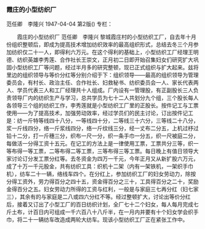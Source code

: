 ### 霞庄的小型纺织厂
范任卿　李隆兴
1947-04-04
第2版()
专栏：

　　霞庄的小型纺织厂
    范任卿　李隆兴
    黎城霞庄村的小型纺织工厂，自去年十月份组织整顿后，即成为提高技术增加纺织效率的最高组织形式，总结去冬三个月参加纺织仅二十一人，即得利六万元。在这个得利的基础上，小型纺织工厂经理王明德、纺织英雄李秀莲、合作社长王崇文，正月初二日即开始召集妇女们研究扩大巩固小型纺织工厂等问题，经过半月多的研究整顿，现已正式组织与扩大起来。兹将里边的组织领导与等价分红等分别介绍于下：组织领导——最高的组织领导为管理委员会，有村长、政治主任、合作社长、妇救秘书、纺织委员会一人、家长代表两人、学员代表三人和工厂经理共十人组成。厂内设有一管理股，有正副股长三人负责领导厂内的纺织生产与学习，总共学员为七十二人共划分九个组，三个股长每人各领导三个组的纺织工作，李秀莲就是小型纺织工厂里的正股长。按件记工与工票使用——为了提高技术，加强劳动效率，经过学员们的民主讨论，订出按件记工是：纺一斤特等线四十八分，一等线四十分，二等线三十六分，三等线二十八分，浆一斤线四分，络一斤浆线四分，络一斤纹线三分，经一丈布二分五，上机过杼过铅十二分，打一斤穗三分，织布一尺一分，织一条手巾一分五，织一尺被庭二分，每做活一分得工资十五元。在记工的方法上是一律使用工票，工票共分三等，织一等布得一等工票，二等布得二等工票，三等布得三等工票。每日晚上有值日领导大家讨论订分发工票分红等。去冬资金为四万一千元，今年正月又从新扩股六万元，成了十万一千元股金，共有纺织工具：织机十二架（内有一架铁机，一架织手巾机），纺车二十一辆，络线车四个。在分红上，参加纺织工厂的妇女劳动力，除按分得工资外，劳力得百分之四十五，资金得百分之三十，工具得百分之二十，奖励金得百分之五。妇女劳动力所得的工资与红利，一般是与家庭三七再分红（妇七家三），其余有的与家庭是二八或四六分红不等。经过整顿扩大，讨论出等价分红后，接着又订出了小型工厂的百日纺织计划，全厂七十二个妇女，每人每月完成七斤土布，计百日内可组成一千六百八十八斤半，在一月内并要有十个妇女学会织手巾，将二十一辆纺车改造成两轮大纺车。现该小型纺织工厂正在紧张工作中。
